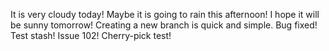 It is very cloudy today!
Maybe it is going to rain this afternoon!
I hope it will be sunny tomorrow!
Creating a new branch is quick and simple.
Bug fixed!
Test stash!
Issue 102!
Cherry-pick test!
